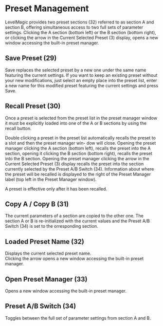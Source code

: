 # Preset Management

LevelMagic provides two preset sections (32) referred to as section A and section B, offering simultaneous access
to two full sets of parameter settings. Clicking the A section (bottom left) or the B section (bottom right), or clicking
the arrow in the Current Selected Preset (3) display, opens a new window accessing the built-in preset manager.

## Save Preset (29)
Save replaces the selected preset by a new one under the same name featuring the current settings. If you want to
keep an existing preset without your new modifications, just select an empty place into the preset list, enter a new
name for this modified preset featuring the current settings and press Save.

## Recall Preset (30)
Once a preset is selected from the preset list in the preset manager window it must be explicitly loaded into one of
the A or B sections by using the recall button.

Double clicking a preset in the preset list automatically recalls the preset to a slot and then the preset manager win-
dow will close. Opening the preset manager clicking the A section (bottom left), recalls the preset into the A section,
opening it clicking the B section (bottom right), recalls the preset into the B section. Opening the preset manager
clicking the arrow in the Current Selected Preset (3) display recalls the preset into the section currently selected
by the Preset A/B Switch (34). Information about where the preset will be recalled is displayed to the right of the
Preset Manager label (top left in the Preset Manager window).

A preset is effective only after it has been recalled.

## Copy A / Copy B (31)
The current parameters of a section are copied to the other one. The section A or B is re-initialized with the current
values and the Preset A/B Switch (34) is set to the orresponding section.

## Loaded Preset Name (32)
Displays the current selected preset name.  
Clicking the arrow opens a new window accessing the built-in preset manager.

## Open Preset Manager (33)
Opens a new window accessing the built-in preset manager.

## Preset A/B Switch (34)
Toggles between the full set of parameter settings from section A and B.

